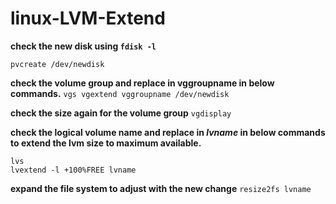 # linux-LVM-Extend

**check the new disk using ```fdisk -l```**

   ```pvcreate /dev/newdisk```

**check the volume group and replace in vggroupname in below commands.**
    ```
    vgs
    vgextend vggroupname /dev/newdisk
    ```

 **check the size again for the volume group**
   ```vgdisplay```
   
 **check the logical volume name and replace in *lvname* in below commands to extend the lvm size to maximum available.**
   ```
   lvs
   lvextend -l +100%FREE lvname
   ```
 **expand the file system to adjust with the new change**
   ```resize2fs lvname```
